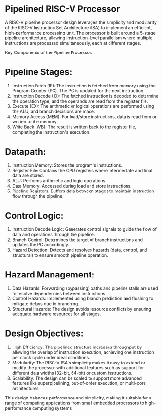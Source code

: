 # Pipelined RISC-V Processor
A RISC-V pipeline processor design leverages the simplicity and modularity of the RISC-V Instruction Set Architecture (ISA) to implement an efficient, high-performance processing unit. The processor is built around a 5-stage pipeline architecture, allowing instruction-level parallelism where multiple instructions are processed simultaneously, each at different stages.

Key Components of the Pipeline Processor:

# Pipeline Stages:
1. Instruction Fetch (IF): The instruction is fetched from memory using the Program Counter (PC). The PC is updated for the next instruction.
2. Instruction Decode (ID): The fetched instruction is decoded to determine the operation type, and the operands are read from the register file.
3. Execute (EX): The arithmetic or logical operations are performed using the ALU, and branch decisions are made.
4. Memory Access (MEM): For load/store instructions, data is read from or written to the memory.
5. Write Back (WB): The result is written back to the register file, completing the instruction's execution.

# Datapath:
1. Instruction Memory: Stores the program's instructions.
2. Register File: Contains the CPU registers where intermediate and final data are stored.
3. ALU: Performs arithmetic and logic operations.
4. Data Memory: Accessed during load and store instructions.
5. Pipeline Registers: Buffers data between stages to maintain instruction flow through the pipeline.

# Control Logic:
1. Instruction Decode Logic: Generates control signals to guide the flow of data and operations through the pipeline.
2. Branch Control: Determines the target of branch instructions and updates the PC accordingly.
3. Hazard Detection: Detects and resolves hazards (data, control, and structural) to ensure smooth pipeline operation.

# Hazard Management:
1. Data Hazards: Forwarding (bypassing) paths and pipeline stalls are used to resolve dependencies between instructions.
2. Control Hazards: Implemented using branch prediction and flushing to mitigate delays due to branching.
3. Structural Hazards: The design avoids resource conflicts by ensuring adequate hardware resources for all stages.

# Design Objectives:
1. High Efficiency: The pipelined structure increases throughput by allowing the overlap of instruction execution, achieving one instruction per clock cycle under ideal conditions.
2. Modularity: The RISC-V ISA's simplicity makes it easy to extend or modify the processor with additional features such as support for different data widths (32-bit, 64-bit) or custom instructions.
3. Scalability: The design can be scaled to support more advanced features like superpipelining, out-of-order execution, or multi-core architectures   

This design balances performance and simplicity, making it suitable for a range of computing applications from small embedded processors to high-performance computing systems.


